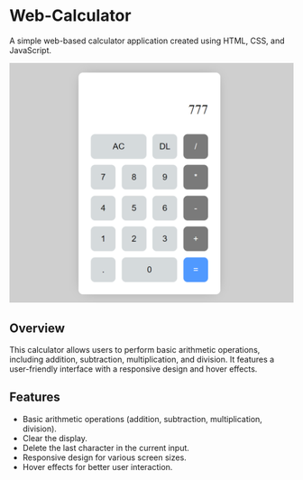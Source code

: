 # Web-Calculator

A simple web-based calculator application created using HTML, CSS, and JavaScript.

![Web Calculator](./assets/webcalculator.png)

## Overview

This calculator allows users to perform basic arithmetic operations, including addition, subtraction, multiplication, and division. It features a user-friendly interface with a responsive design and hover effects.

## Features

- Basic arithmetic operations (addition, subtraction, multiplication, division).
- Clear the display.
- Delete the last character in the current input.
- Responsive design for various screen sizes.
- Hover effects for better user interaction.
